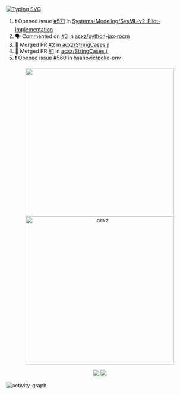 [![Typing SVG](https://readme-typing-svg.herokuapp.com?size=16&color=AFFFA3&multiline=true&height=75&lines=contributing+to+robotics%2Fae%2Fml%2Fgpu;packaging+it+for+archlinux;ricer)](https://git.io/typing-svg)

<!--START_SECTION:activity-->
1. ❗ Opened issue [#571](https://github.com/Systems-Modeling/SysML-v2-Pilot-Implementation/issues/571) in [Systems-Modeling/SysML-v2-Pilot-Implementation](https://github.com/Systems-Modeling/SysML-v2-Pilot-Implementation)
2. 🗣 Commented on [#3](https://github.com/acxz/python-jax-rocm/issues/3#issuecomment-2164331993) in [acxz/python-jax-rocm](https://github.com/acxz/python-jax-rocm)
3. 🎉 Merged PR [#2](https://github.com/acxz/StringCases.jl/pull/2) in [acxz/StringCases.jl](https://github.com/acxz/StringCases.jl)
4. 🎉 Merged PR [#1](https://github.com/acxz/StringCases.jl/pull/1) in [acxz/StringCases.jl](https://github.com/acxz/StringCases.jl)
5. ❗ Opened issue [#560](https://github.com/hsahovic/poke-env/issues/560) in [hsahovic/poke-env](https://github.com/hsahovic/poke-env)
<!--END_SECTION:activity-->

<p align="center">
  <img width="400em" src=https://github-readme-stats.vercel.app/api?username=acxz&include_all_commits=true&show_icons=true />
  <img width="400em" src="https://github-readme-streak-stats.herokuapp.com/?user=acxz&" alt="acxz" />
</p>

<p align="center">
  <img src=https://github-readme-stats.vercel.app/api/top-langs/?username=acxz&layout=compact />
  <img src=https://github-profile-trophy.vercel.app/?username=acxz&row=2&column=4 />
</p>

![activity-graph](https://github-readme-activity-graph.vercel.app/graph?username=acxz&bg_color=053c4a&color=ffffff&line=76c533&point=8f2fe1&area=true&hide_border=true&hide_title=true)
